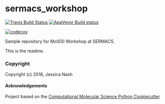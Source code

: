 sermacs_workshop
==============================
[//]: # (Badges)
[![Travis Build Status](https://travis-ci.org/janash/sermacs-workshop.svg?branch=master)](https://travis-ci.org/REPLACE_WITH_OWNER_ACCOUNT/sermacs_workshop)
[![AppVeyor Build status](https://ci.appveyor.com/api/projects/status/8s958mfsyag2ttpa?svg=true)](https://ci.appveyor.com/project/janash/sermacs_workshop/branch/master)

[![codecov](https://codecov.io/gh/janash/sermacs-workshop/branch/master/graph/badge.svg)](https://codecov.io/gh/janash/sermacs_workshop/branch/master)

Sample repository for MolSSI Workshop at SERMACS.

This is the readme.

### Copyright

Copyright (c) 2018, Jessica Nash


#### Acknowledgements

Project based on the
[Computational Molecular Science Python Cookiecutter](https://github.com/molssi/cookiecutter-cms)
